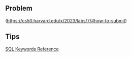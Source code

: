 ## Problem
(https://cs50.harvard.edu/x/2023/labs/7/#how-to-submit)

## Tips
[SQL Keywords Reference](https://www.w3schools.com/sql/sql_ref_keywords.asp)
